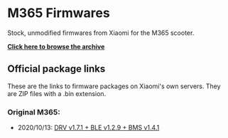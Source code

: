 
M365 Firmwares
==============

Stock, unmodified firmwares from Xiaomi for the M365 scooter.

**[Click here to browse the archive](stock/)**

Official package links
----------------------

These are the links to firmware packages on Xiaomi's own servers. They are ZIP files with a .bin extension.

### Original M365:

 * 2020/10/13: [DRV v1.7.1 + BLE v1.2.9 + BMS v1.4.1](https://cdn.awsde0.fds.api.mi-img.com/default/3178d55a2dfaa284262eee3b17b8bb94_upd_ninebot.scooter.v1.bin)
